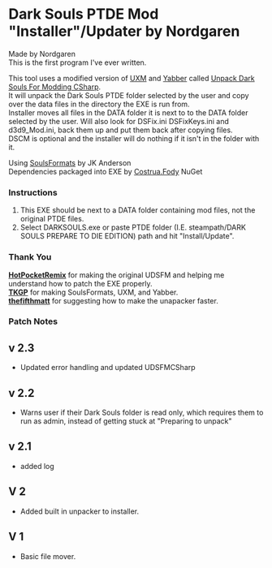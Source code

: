 # Dark Souls PTDE Mod "Installer"/Updater by Nordgaren
Made by Nordgaren  
This is the first program I've ever written.  

This tool uses a modified version of [UXM](https://github.com/JKAnderson/UXM) and [Yabber](https://github.com/JKAnderson/Yabber) called [Unpack Dark Souls For Modding CSharp](https://github.com/Nordgaren/Unpack-Dark-Souls-For-Modding-CSharp).  
It will unpack the Dark Souls PTDE folder selected by the user and copy over the data files in the directory the EXE is run from.  
Installer moves all files in the DATA folder it is next to to the DATA folder selected by the user. Will also look for DSFix.ini DSFixKeys.ini and d3d9_Mod.ini, back them up and put them back after copying files.  
DSCM is optional and the installer will do nothing if it isn't in the folder with it.  

Using [SoulsFormats](https://github.com/JKAnderson/SoulsFormats) by JK Anderson  
Dependencies packaged into EXE by [Costrua.Fody](https://www.nuget.org/packages/Costura.Fody/) NuGet

### Instructions
1) This EXE should be next to a DATA folder containing mod files, not the original PTDE files.
2) Select DARKSOULS.exe or paste PTDE folder (I.E. steampath/DARK SOULS PREPARE TO DIE EDITION) path and hit "Install/Update".

### Thank You

**[HotPocketRemix](https://github.com/HotPocketRemix)** for making the original UDSFM and helping me understand how to patch the EXE properly.  
**[TKGP](https://github.com/JKAnderson)** for making SoulsFormats, UXM, and Yabber.  
**[thefifthmatt](https://github.com/thefifthmatt)** for suggesting how to make the unapacker faster.  

### Patch Notes  
## v 2.3
* Updated error handling and updated UDSFMCSharp
## v 2.2
* Warns user if their Dark Souls folder is read only, which requires them to run as admin, instead of getting stuck at "Preparing to unpack"
## v 2.1
* added log
## V 2
* Added built in unpacker to installer.
## V 1
* Basic file mover.


